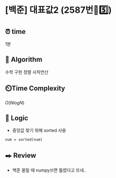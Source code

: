 # [백준] 대표값2 (2587번🩶5️⃣)

## ⏰  **time**

1분

## :pushpin: **Algorithm**

수학
구현
정렬
사칙연산

## ⏲️**Time Complexity**

$O(NlogN)$

## :round_pushpin: **Logic**

- 중앙값 찾기 위해 sorted 사용
```
num = sorted(num)
```
  

## :black_nib: **Review**

- 백준 올릴 때 numpy쓰면 틀렸다고 뜨네..
